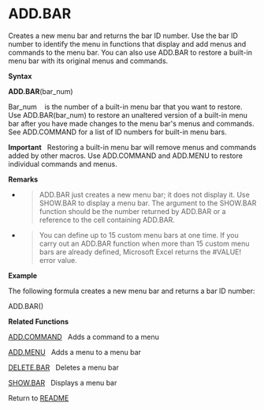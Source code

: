 # ADD.BAR

Creates a new menu bar and returns the bar ID number. Use the bar ID
number to identify the menu in functions that display and add menus and
commands to the menu bar. You can also use ADD.BAR to restore a built-in
menu bar with its original menus and commands.

**Syntax**

**ADD.BAR**(bar\_num)

Bar\_num&nbsp;&nbsp;&nbsp;&nbsp;is the number of a built-in menu bar
that you want to restore. Use ADD.BAR(bar\_num) to restore an unaltered
version of a built-in menu bar after you have made changes to the menu
bar's menus and commands. See ADD.COMMAND for a list of ID numbers for
built-in menu bars.

**Important**&nbsp;&nbsp;&nbsp;Restoring a built-in menu bar will remove
menus and commands added by other macros. Use ADD.COMMAND and ADD.MENU
to restore individual commands and menus.

**Remarks**

  - > ADD.BAR just creates a new menu bar; it does not display it. Use
    > SHOW.BAR to display a menu bar. The argument to the SHOW.BAR
    > function should be the number returned by ADD.BAR or a reference
    > to the cell containing ADD.BAR.

  - > You can define up to 15 custom menu bars at one time. If you carry
    > out an ADD.BAR function when more than 15 custom menu bars are
    > already defined, Microsoft Excel returns the \#VALUE\! error
    > value.

**Example**

The following formula creates a new menu bar and returns a bar ID
number:

ADD.BAR()

**Related Functions**

[ADD.COMMAND](ADD.COMMAND.md)&nbsp;&nbsp;&nbsp;Adds a command to a menu

[ADD.MENU](ADD.MENU.md)&nbsp;&nbsp;&nbsp;Adds a menu to a menu bar

[DELETE.BAR](DELETE.BAR.md)&nbsp;&nbsp;&nbsp;Deletes a menu bar

[SHOW.BAR](SHOW.BAR.md)&nbsp;&nbsp;&nbsp;Displays a menu bar



Return to [README](README.md#A)

